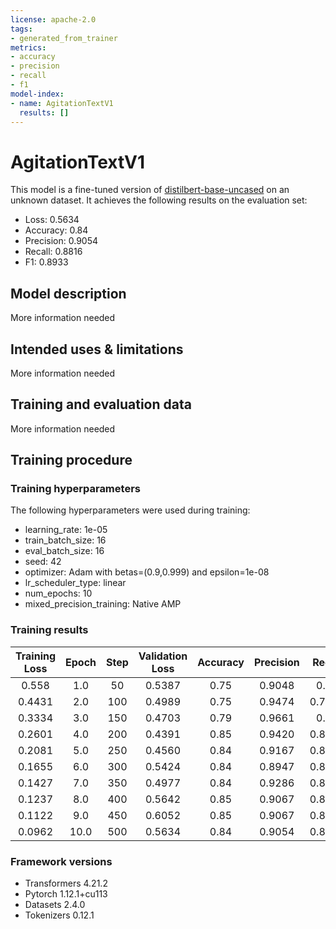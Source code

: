 ```yaml
---
license: apache-2.0
tags:
- generated_from_trainer
metrics:
- accuracy
- precision
- recall
- f1
model-index:
- name: AgitationTextV1
  results: []
---
```


<!-- This model card has been generated automatically according to the information the Trainer had access to. You
should probably proofread and complete it, then remove this comment. -->

# AgitationTextV1

This model is a fine-tuned version of [distilbert-base-uncased](https://huggingface.co/distilbert-base-uncased) on an unknown dataset.
It achieves the following results on the evaluation set:
- Loss: 0.5634
- Accuracy: 0.84
- Precision: 0.9054
- Recall: 0.8816
- F1: 0.8933

## Model description

More information needed

## Intended uses & limitations

More information needed

## Training and evaluation data

More information needed

## Training procedure

### Training hyperparameters

The following hyperparameters were used during training:
- learning_rate: 1e-05
- train_batch_size: 16
- eval_batch_size: 16
- seed: 42
- optimizer: Adam with betas=(0.9,0.999) and epsilon=1e-08
- lr_scheduler_type: linear
- num_epochs: 10
- mixed_precision_training: Native AMP

### Training results

| Training Loss | Epoch | Step | Validation Loss | Accuracy | Precision | Recall | F1     |
|:-------------:|:-----:|:----:|:---------------:|:--------:|:---------:|:------:|:------:|
| 0.558         | 1.0   | 50   | 0.5387          | 0.75     | 0.9048    | 0.75   | 0.8201 |
| 0.4431        | 2.0   | 100  | 0.4989          | 0.75     | 0.9474    | 0.7105 | 0.8120 |
| 0.3334        | 3.0   | 150  | 0.4703          | 0.79     | 0.9661    | 0.75   | 0.8444 |
| 0.2601        | 4.0   | 200  | 0.4391          | 0.85     | 0.9420    | 0.8553 | 0.8966 |
| 0.2081        | 5.0   | 250  | 0.4560          | 0.84     | 0.9167    | 0.8684 | 0.8919 |
| 0.1655        | 6.0   | 300  | 0.5424          | 0.84     | 0.8947    | 0.8947 | 0.8947 |
| 0.1427        | 7.0   | 350  | 0.4977          | 0.84     | 0.9286    | 0.8553 | 0.8904 |
| 0.1237        | 8.0   | 400  | 0.5642          | 0.85     | 0.9067    | 0.8947 | 0.9007 |
| 0.1122        | 9.0   | 450  | 0.6052          | 0.85     | 0.9067    | 0.8947 | 0.9007 |
| 0.0962        | 10.0  | 500  | 0.5634          | 0.84     | 0.9054    | 0.8816 | 0.8933 |


### Framework versions

- Transformers 4.21.2
- Pytorch 1.12.1+cu113
- Datasets 2.4.0
- Tokenizers 0.12.1
